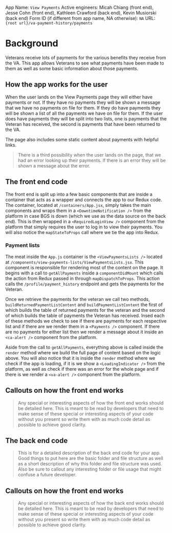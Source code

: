 App Name: `View Payments`
Active engineers: Micah Chiang (front end), Jesse Cohn (front end), Kathleen Crawford (back end), Kevin Musiorski (back end)
Form ID (if different from app name, NA otherwise): `NA`
URL: `{root url}/va-payment-history/payments`


# Background
Veterans receive lots of payments for the various benefits they receive from the VA. This app allows Veterans to see what payments have been made to them as well as some basic information about those payments.

## How the app works for the user
When the user lands on the View Payments page they will either have payments or not. If they have no payments they will be shown a message that we have no payments on file for them. If they do have payments they will be shown a list of all the payments we have on file for them. If the user does have payments they will be split into two lists, one is payments that the Veteran has received, the second is payments that have been returned to the VA.

The page also includes some static content about payments with helpful links.

> There is a third possibility when the user lands on the page, that we had an error looking up their payments. If there is an error they will be shown a message about the error.

## The front end code
The front end is split up into a few basic components that are inside a container that acts as a wrapper and connects the app to our Redux code. The container, located at `/containers/App.jsx`, simply takes the main components and wraps them in a `<DowntimeNotification />` from the platform in case BGS is down (which we use as the data source on the back end). This is then wrapped in a `<RequiredLoginView />` component from the platform that simply requires the user to log in to view their payments. You will also notice the `mapStateToProps` call where we tie the app into Redux.

### Payment lists
The meat inside the `App.js` container is the `<ViewPaymentsLists />` located at `/components/view-payments-lists/ViewPaymentsLists.jsx`. This component is responsible for rendering most of the content on the page. It begins with a call to `getAllPayments` inside a `componentDidMount` which calls the action from Redux passed in through `mapDispatchToProps`. This action calls the `/profile/payment_history` endpoint and gets the payments for the Veteran.

Once we retrieve the payments for the veteran we call two methods, `buildReturnedPaymentListContent` and `buildPaymentListContent` the first of which builds the table of returned payments for the veteran and the second of which builds the table of payments the Veteran has received. Insed each of these methods we check to see if there are payments for each respective list and if there are we render them in a `<Payments />` component. If there are no payments for either list then we render a message about it inside an `<ca-alert />` component from the platform.

Aside from the call to `getAllPayments`, everything above is called inside the `render` method where we build the full page of content based on the logic above. You will also notice that it is inside the `render` method where we check if the app is loading, if it is we show a ``<LoadingIndicator />`` from the platform, as well as check if there was an error for the whole page and if there is we render a `<va-alert />` component from the platform.

## Callouts on how the front end works
> Any special or interesting aspects of how the front end works should be detailed here. This is meant to be read by developers that need to make sense of these special or interesting aspects of your code without you present so write them with as much code detail as possible to achieve good clarity.

## The back end code
> This is for a detailed description of the back end code for your app. Good things to put here are the basic folder and file structure as well as a short description of why this folder and file structure was used. Also be sure to callout any interesting folder or file usage that might confuse a future developer.


## Callouts on how the front end works
> Any special or interesting aspects of how the back end works should be detailed here. This is meant to be read by developers that need to make sense of these special or interesting aspects of your code without you present so write them with as much code detail as possible to achieve good clarity.
